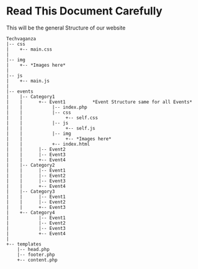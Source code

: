 # Read This Document Carefully 

This will be the general Structure of our website


	Techvaganza
	|-- css
	|    +-- main.css
	|
	|-- img
	|    +-- *Images here*
	|
	|-- js
	|    +-- main.js
	|
	|-- events
	|	 |-- Category1
	|	 |		+-- Event1          *Event Structure same for all Events*
	|	 |			 |-- index.php
	|	 |			 |-- css
	|	 |			 	  +-- self.css
	|	 |			 |-- js
	|	 |			 	  +-- self.js
	|	 |			 |-- img
	|	 |			 	  +-- *Images here*
	|	 |			 +-- index.html
	|	 |		|-- Event2
	|	 |		|-- Event3
	|	 |		+-- Event4
	|	 |-- Category2
	|	 |		|-- Event1
	|	 |		|-- Event2
	|	 |		|-- Event3
	|	 |		+-- Event4
	|	 |-- Category3
	|	 |		|-- Event1
	|	 |		|-- Event2
	|	 |		+-- Event3
	|	 +-- Category4
	|	 		|-- Event1
	|	 		|-- Event2
	|	 		|-- Event3
	|	 		+-- Event4
	|
	+-- templates
		|-- head.php
		|-- footer.php
		+-- content.php
